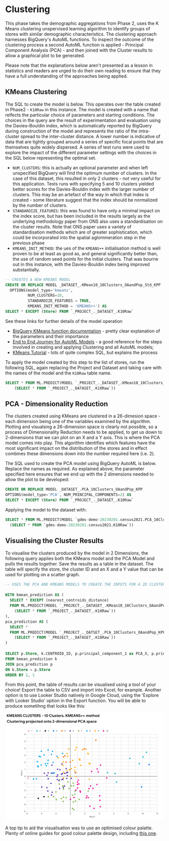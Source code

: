 # Clustering

This phase takes the demographic aggregations from Phase 2, uses the K Means clustering unspervised learning algorithm to identify groups of stores with similar demographic characteristics. The clustering approach harnesses BigQuery's AutoML functions. To inspect the outcome of the clustering process a second AutoML function is applied - Principal Component Analysis (PCA) - and then joined with the Cluster results to allow a graphical plot to be generated.

Please note that the explanations below aren't presented as a lesson in statistics and readers are urged to do their own reading to ensure that they have a full understanding of the approaches being applied.


## KMeans Clustering
The SQL to create the model is below. This operates over the table created in Phase2 - `K10Raw` in this instance. The model is created with a name that relfects the particular choice of parameters and starting conditions. The choices in the query are the result of experimentation and evaluation using the Davies–Bouldin index, which is automatically reported by BigQuery during construction of the model and represents the ratio of the intra-cluster spread to the inter-cluster distance. A lower number is indicative of data that are tightly grouped around a series of specific focal points that are themselves quite widely dispersed. A series of test runs were used to explore the impact of the different parameter settings with the choices in the SQL below representing the optimal set.

- `NUM_CLUSTERS`: this is actually an optional parameter and when left unspecified BigQuery will find the optimum number of clusters. In the case of this dataset, this resulted in only 2 clusters - not very useful for this application. Tests runs with specifying 5 and 10 clusters yielded better scores for the Davies-Bouldin index with the larger number of clusters. This may be an artefact of the way in which that index is created - some literature suggest that the index should be normalized by the number of clusters. 
- `STANDARDIZE_FEATURES`: this was found to have only a minimal impact on the index score, but has been included in the results largely as the underlying methodology paper from ONS also uses a standardisation on the cluster results. Note that ONS paper uses a variety of standardisation methods which are of greater sophistication, which could be incorporated into the spatial aglommeration step in the previous phase
- `KMEANS_INIT_METHOD`: the ues of the `KMEANS++` initialisation method is well proven to be at least as good as, and general significantly better than, the use of random seed points for the initial clusters. That was bourne out in this instance, with the Davies-Bouldin index being improved substantially.

```SQL
-- CREATES A NEW KMEANS MODEL
CREATE OR REPLACE MODEL _DATASET_.KMean10_10Clusters_OAandPop_Std_KPP
  OPTIONS(model_type='kmeans', 
          NUM_CLUSTERS=10,
          STANDARDIZE_FEATURES = TRUE,
          KMEANS_INIT_METHOD = 'KMEANS++') AS
SELECT * EXCEPT (Store) FROM `_PROJECT_._DATASET_.K10Raw`
```

See these links for further details of the model operation
- [BigQuery KMeans function documentation](https://cloud.google.com/bigquery/docs/reference/standard-sql/bigqueryml-syntax-create-kmeans) - pretty clear explanation of the parameters and their importance
- [End to End Journey for AutoML Models](https://cloud.google.com/bigquery/docs/reference/standard-sql/bigqueryml-syntax-e2e-journey) - a good reference for the steps involved in creating and applying Clustering and all AutoML models;
- [KMeans Tutorial](https://cloud.google.com/bigquery/docs/kmeans-tutorial) - lots of quite complex SQL, but explains the process

To apply the model created by this step to the list of stores, run the following SQL, again replacing the Project and Dataset and taking care with the names of the model and the `K10Raw` table name.

```SQL
SELECT * FROM ML.PREDICT(MODEL `_PROJECT_._DATASET_.KMean10_10Clusters_OAandPop_KPP`, 
    (SELECT * FROM `_PROJECT_._DATASET_.K10Raw`))   
 ```
 
 ## PCA - Dimensionality Reduction
 The clusters created using KMeans are clustered in a 26-dimesion space - each dimension being one of the variables examined by the algorithm. Plotting and visualsing a 26-dimension space is clearly not possible, so a process of Dimensionality Reduction needs to be applied, to get us down to 2-dimensions that we can plot on an X and a Y axis. This is where the PCA model comes into play. This algorithm identifies which features have the most significant impact on the distribution of the stores and in effect combines these dimensions down into the number required here (i.e. 2).
 
 The SQL used to create the PCA model using BigQuery AutoML is below. Replace the names as required. As explained above, the parameter specified here ensures that we end up with the 2 dimensions needed to allow the plot to be developed:
 
 ```SQL
 CREATE OR REPLACE MODEL _DATASET_.PCA_10Clusters_OAandPop_KPP
OPTIONS(model_type='PCA', NUM_PRINCIPAL_COMPONENTS=2) AS
SELECT * EXCEPT (Store) FROM `_PROJECT_._DATASET_.K10Raw`
```

Applying the model to the dataset with:

```SQL
SELECT * FROM ML.PREDICT(MODEL `gdms-demo-20230201.census2021.PCA_10Clusters_OAandPop_KPP`, 
  (SELECT * FROM `gdms-demo-20230201.census2021.K10Raw`))
```

## Visualising the Cluster Results
To visualise the clusters produced by the model in 2 Dimensions, the following query applies both the KMeans model and the PCA Model and pulls the results together. Save the results as a table in the dataset. The table will specify the store, the cluster ID and an X and a Y value that can be used for plotting on a scatter graph.

```SQL
-- USES THE PCA AND KMEANS MODELS TO CREATE THE INPUTS FOR A 2D CLUSTER MAP

WITH kmean_prediction AS (
  SELECT * EXCEPT (nearest_centroids_distance) 
  FROM ML.PREDICT(MODEL `_PROJECT_._DATASET_.KMean10_10Clusters_OAandPop_KPP`, 
    (SELECT * FROM `_PROJECT_._DATASET_.K10Raw`))
),
pca_prediction AS (
  SELECT * 
  FROM ML.PREDICT(MODEL `_PROJECT_._DATSET_.PCA_10Clusters_OAandPop_KPP`, 
    (SELECT * FROM `_PROJECT_._DATASET_.K10Raw`))
)

SELECT p.Store, k.CENTROID_ID, p.principal_component_1 as PCA_X, p.principal_component_2 as PCA_Y, K.* EXCEPT (CENTROID_ID, Store)
FROM kmean_prediction k
JOIN pca_prediction p
ON k.Store = p.Store
ORDER BY 2, 1
```

From this point, the table of results can be visualised using a tool of your choice! Export the table to CSV and import into Excel, for example. Another option is to use Looker Studio natively in Google Cloud, using the 'Explore with Looker Studio' option in the Export function. You will be able to produce sometihng that looks like this:

![Cluster Map Outomce](https://github.com/wpoates1/storeareaclusters/blob/main/phase3/2D%20cluster%20plot.png)

A top tip to aid the visualisation was to use an optimised colour palatte. Plenty of online guides for good colour palette design, including [this one](https://www.heavy.ai/blog/12-color-palettes-for-telling-better-stories-with-your-data).


